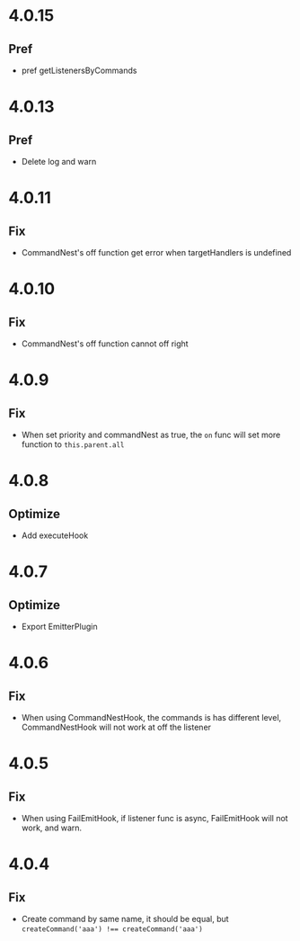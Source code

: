 # 4.0.15

## Pref
- pref getListenersByCommands

# 4.0.13

## Pref
- Delete log and warn

# 4.0.11

## Fix
- CommandNest's off function get error when targetHandlers is undefined

# 4.0.10

## Fix
- CommandNest's off function cannot off right

# 4.0.9

## Fix
- When set priority and commandNest as true, the `on` func will set more function to `this.parent.all`

# 4.0.8

## Optimize
- Add executeHook

# 4.0.7

## Optimize
- Export EmitterPlugin

# 4.0.6

## Fix
- When using CommandNestHook, the commands is has different level, CommandNestHook will not work at off the listener


# 4.0.5

## Fix
- When using FailEmitHook, if listener func is async, FailEmitHook will not work, and warn.


# 4.0.4

## Fix
- Create command by same name, it should be equal, but `createCommand('aaa') !== createCommand('aaa')`

